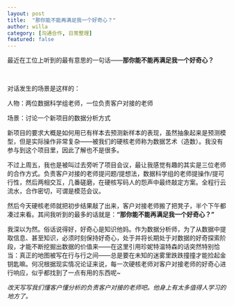 ```yaml
---
layout: post
title:  "那你能不能再满足我一个好奇心？"
author: willa
category: [沟通合作, 日常整理]
featured: false
---
```


最近在工位上听到的最有意思的一句话——**那你能不能再满足我一个好奇心？**

<br>

对话发生的场景是这样的：

人物：两位数据科学组老师，一位负责客户对接的老师

场景：讨论一个新项目的数据分析方式

新项目的要求大概是如何用已有样本去预测新样本的表现，虽然抽象起来是预测模型，但是实际操作非常复杂——被我们的硬核老师称为数据艺术（造数）。我没有参与到这个项目里，因此了解也不是很多。

不过上周五，我也是被叫过去旁听了项目会议，最让我感觉有趣的其实是三位老师的合作方式。负责客户对接的老师提问题/提想法，数据科学组的老师提操作/提可行性，然后两相交互，几番磋磨，在硬核写码人的怨声中最终敲定方案。全程行云流水，合作密切，可谓是模范会议。

然后今天硬核老师就把初步结果敲了出来，客户对接老师搬了把凳子，半个下午都凑过来看。其间我听到的最多的话就是：**“那你能不能再满足我一个好奇心？”**

我深以为然。俗话说得好，好奇心是知识他妈。作为数据分析师，为了从数据中提取信息、甚至知识，必须时刻保持好奇心，处于并将长期处于对数据的好奇探索阶段，才能不断挖掘出数据的价值来——在这里引用珍妮特温特森的话突然特别恰当：真正的地图被写在行与行之间——总是要在未知的迷雾里跌跌撞撞才能捡起金钥匙嘛。何况根据现实情况论证来说，每一次硬核老师对客户对接老师的好奇心进行响应，似乎都找到了一点有用的东西呢~

*改天写写我们懂客户懂分析的负责客户对接的老师吧。他身上有太多值得人学习的地方了。*

